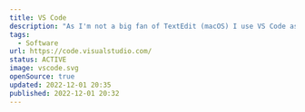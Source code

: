 ```yaml
---
title: VS Code
description: "As I'm not a big fan of TextEdit (macOS) I use VS Code as my primarily text editor. And nowadays also for Astro.js."
tags:
  - Software
url: https://code.visualstudio.com/
status: ACTIVE
image: vscode.svg
openSource: true
updated: 2022-12-01 20:35
published: 2022-12-01 20:32
---
```

